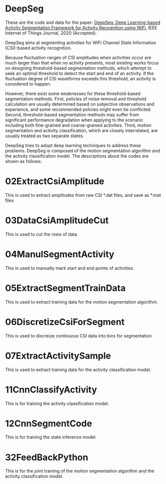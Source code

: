 

# DeepSeg

These are the code and data for the paper: [DeepSeg: Deep Learning-based Activity Segmentation Framework for Activity Recognition using WiFi](https://github.com/ChunjingXiao/DeepSeg/blob/master/DeepSeg_JIoT_Accepted.pdf), IEEE Internet of Things Journal, 2020 (Accepted).

DeepSeg aims at segmenting activities for WiFi Channel State Information (CSI)-based activity recognition.

Because fluctuation ranges of CSI amplitudes when activities occur are much larger than that when no activity presents, most existing works focus on designing threshold-based segmentation methods, which attempt to seek an optimal threshold to detect the start and end of an activity. If the fluctuation degree of CSI waveforms exceeds this threshold, an activity is considered to happen.

However, there exist some weaknesses for these threshold-based segmentation methods.
First, policies of noise removal and threshold calculation are usually determined based on subjective observations and experience, and some recommended policies might even be conflicted. Second, threshold-based segmentation methods may suffer from significant performance degradation when applying to the scenario including both fine-grained and coarse-grained activities. Third, motion segmentation and activity classification, which are closely interrelated, are usually treated as two separate states.

DeepSeg tries to adopt deep learning techniques to address these problems. DeepSeg is composed of the motion segmentation algorithm and the activity classification model. The descriptions about the codes are shown as follows:


# 02ExtractCsiAmplitude
This is used to extract amplitudes from raw CSI *.dat files, and save as *.mat files 

# 03DataCsiAmplitudeCut
This is used to cut the rows of data


# 04ManulSegmentActivity
This is used to manually mark start and end points of activities.


# 05ExtractSegmentTrainData
This is used to extract training data for the motion segmentation algorithm. 


# 06DiscretizeCsiForSegment
This is used to discreize continuous CSI data into bins  for segmentation


# 07ExtractActivitySample
This is used to extract training data for the activity classification model.

# 11CnnClassifyActivity
This is for training the activity classification model.

# 12CnnSegmentCode
This is for training the state inference model.

# 32FeedBackPython
This is for the joint training of the motion segmentation algorithm and the activity classification model.



